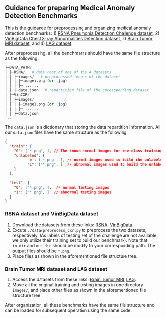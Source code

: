 ## Guidance for preparing Medical Anomaly Detection Benchmarks

This is the guidance for preprocessing and organizing medical anomaly detection benchmarks: 1) [RSNA Pneumonia Detection Challenge dataset](https://www.kaggle.com/c/rsna-pneumonia-detection-challenge), 2) [VinBigData Chest X-ray Abnormalities Detection dataset](https://www.kaggle.com/c/vinbigdata-chest-xray-abnormalities-detection), 3) [Brain Tumor MRI dataset](https://www.kaggle.com/datasets/masoudnickparvar/brain-tumor-mri-dataset), and 4) [LAG dataset](https://ieeexplore.ieee.org/document/8756196).

After preprocessing, all the benchmarks should have the same file structure as the following:


```python
├─DATA_PATH/
│ ├─RSNA/   # data root of one of the 4 datasets
│ │ ├─images/   # preprocessed images of the dataset 
│ │ │ ├─image1.png (or .jpg)
│ │ │ ├─ ......
│ │ ├─data.json   # repartition file of the coressponding dataset
│ ├─VinCXR/
│ │ ├─images/
│ │ │ ├─image1.png (or .jpg)
│ │ │ ├─ ......
│ │ ├─data.json 
...
```

The `data.json` is a dictionary that storing the data repartition information. All our `data.json` files have the same structure as the following: 

```json
{
  "train": {
    "0": ["*.png", ], // The known normal images for one-class training
    "unlabeled": {
          "0": ["*.png", ], // normal images used to build the unlabeled dataset
    	  "1": ["*.png", ]  // abnormal images used to build the unlabeled dataset
    }
  },
  
  "test": {
  	"0": ["*.png", ],  // normal testing images
  	"1": ["*.png", ]  // abnormal testing images
  }
}
```
### RSNA dataset and VinBigData dataset

1. Download the datasets from these links: [RSNA](https://www.kaggle.com/c/rsna-pneumonia-detection-challenge), [VinBigData](https://www.kaggle.com/c/vinbigdata-chest-xray-abnormalities-detection).
2. Excute `./data/preprocess_cxr.py` to preprocess the two datasets, respectively. (As labels of testing set of the challenge are not available, we only utilize their training set to build our benchmark). Note that `in_dir` and  `out_dir`  should be modify to your corresponding path. The output files should be `*.png`.
3. Place files as shown in the aforementioned file structure tree.



### Brain Tumor MRI dataset and LAG dataset

1. Access the datasets from these links: [Brain Tumor MRI](https://www.kaggle.com/datasets/masoudnickparvar/brain-tumor-mri-dataset), [LAG](https://ieeexplore.ieee.org/document/8756196).
2. Move all the original training and testing images in one directory `images/`, and place other files as shown in the aforementioned file structure tree.



After organization, all these benchmarks have the same file structure and can be loaded for subsequent operation using the same code. 